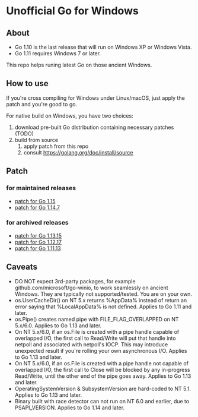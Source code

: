 # Unofficial Go for Windows

## About

* Go 1.10 is the last release that will run on Windows XP or Windows Vista.
* Go 1.11 requires Windows 7 or later.

This repo helps runing latest Go on those ancient Windows.

## How to use

If you're cross compiling for Windows under Linux/macOS, just apply the patch and you're good to go.

For native build on Windows, you have two choices:
1. download pre-built Go distribution containing necessary patches
   (TODO)
2. build from source
   1. apply patch from this repo
   2. consult https://golang.org/doc/install/source

## Patch

### for maintained releases

* [patch for Go 1.15](https://github.com/zhangyoufu/go/compare/go1.15...windows.go1.15.diff)
* [patch for Go 1.14.7](https://github.com/zhangyoufu/go/compare/go1.14.7...windows.go1.14.diff)

### for archived releases

* [patch for Go 1.13.15](https://github.com/zhangyoufu/go/compare/go1.13.15...windows.go1.13.diff)
* [patch for Go 1.12.17](https://github.com/zhangyoufu/go/compare/go1.12.17...windows.go1.12.diff)
* [patch for Go 1.11.13](https://github.com/zhangyoufu/go/compare/go1.11.13...windows.go1.11.diff)

## Caveats

* DO NOT expect 3rd-party packages, for example github.com/microsoft/go-winio, to work seamlessly on ancient Windows. They are typically not supported/tested. You are on your own.
* os.UserCacheDir() on NT 5.x returns %AppData% instead of return an error saying that %LocalAppData% is not defined. Applies to Go 1.11 and later.
* os.Pipe() creates named pipe with FILE_FLAG_OVERLAPPED on NT 5.x/6.0. Applies to Go 1.13 and later.
* On NT 5.x/6.0, if an os.File is created with a pipe handle capable of overlapped I/O, the first call to Read/Write will put that handle into netpoll and associated with netpoll's IOCP. This may introduce unexpected result if you're rolling your own asynchronous I/O. Applies to Go 1.13 and later.
* On NT 5.x/6.0, if an os.File is created with a pipe handle not capable of overlapped I/O, the first call to Close will be blocked by any in-progress Read/Write, until the other end of the pipe goes away. Applies to Go 1.13 and later.
* OperatingSystemVersion & SubsystemVersion are hard-coded to NT 5.1. Applies to Go 1.13 and later.
* Binary built with race detector can not run on NT 6.0 and earlier, due to PSAPI_VERSION. Applies to Go 1.14 and later.

